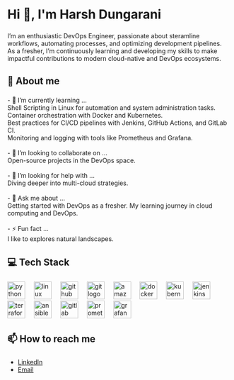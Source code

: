 <h1 align="left">Hi 👋, I'm Harsh Dungarani</h1>

###

<p align="left">I’m an enthusiastic DevOps Engineer, passionate about steramline workflows, automating processes, and optimizing development pipelines. As a fresher, I’m continuously learning and developing my skills to make impactful contributions to modern cloud-native and DevOps ecosystems.</p>

###

<h2 align="left">💫 About me</h2>

###

<p align="left">- 🌱 I’m currently learning …<br>Shell Scripting in Linux for automation and system administration tasks.<br>Container orchestration with Docker and Kubernetes. <br>Best practices for CI/CD pipelines with Jenkins, GitHub Actions, and GitLab CI. <br>Monitoring and logging with tools like Prometheus and Grafana.<br><br>- 👯 I’m looking to collaborate on …<br>Open-source projects in the DevOps space.<br><br>- 🤔 I’m looking for help with …<br>Diving deeper into multi-cloud strategies.<br><br>- 💬 Ask me about …<br>Getting started with DevOps as a fresher. My learning journey in cloud computing and DevOps.<br><br>- ⚡ Fun fact …<br>I like to explores natural landscapes.</p>

###

<h2 align="left">💻 Tech Stack</h2>

###

<div align="left">
  <img src="https://cdn.jsdelivr.net/gh/devicons/devicon/icons/python/python-original.svg" height="40" alt="python logo"  />
  <img width="12" />
  <img src="https://cdn.jsdelivr.net/gh/devicons/devicon/icons/linux/linux-original.svg" height="40" alt="linux logo"  />
  <img width="12" />
  <img src="https://skillicons.dev/icons?i=github" height="40" alt="github logo"  />
  <img width="12" />
  <img src="https://cdn.jsdelivr.net/gh/devicons/devicon/icons/git/git-original.svg" height="40" alt="git logo"  />
  <img width="12" />
  <img src="https://skillicons.dev/icons?i=aws" height="40" alt="amazonwebservices logo"  />
  <img width="12" />
  <img src="https://cdn.jsdelivr.net/gh/devicons/devicon/icons/docker/docker-original.svg" height="40" alt="docker logo"  />
  <img width="12" />
  <img src="https://cdn.jsdelivr.net/gh/devicons/devicon/icons/kubernetes/kubernetes-plain.svg" height="40" alt="kubernetes logo"  />
  <img width="12" />
  <img src="https://cdn.simpleicons.org/jenkins/D24939" height="40" alt="jenkins logo"  />
  <img width="12" />
  <img src="https://cdn.jsdelivr.net/gh/devicons/devicon/icons/terraform/terraform-original.svg" height="40" alt="terraform logo"  />
  <img width="12" />
  <img src="https://cdn.jsdelivr.net/gh/devicons/devicon/icons/ansible/ansible-original.svg" height="40" alt="ansible logo"  />
  <img width="12" />
  <img src="https://cdn.jsdelivr.net/gh/devicons/devicon/icons/gitlab/gitlab-original.svg" height="40" alt="gitlab logo"  />
  <img width="12" />
  <img src="https://cdn.jsdelivr.net/gh/devicons/devicon/icons/prometheus/prometheus-original.svg" height="40" alt="prometheus logo"  />
  <img width="12" />
  <img src="https://cdn.jsdelivr.net/gh/devicons/devicon/icons/grafana/grafana-original.svg" height="40" alt="grafana logo"  />
</div>

###

<h2 align="left">📫 How to reach me</h2>

###

<ul>
  <li><a href="https://www.linkedin.com/in/your-profile/" target="_blank">LinkedIn</a></li>
  <li><a href="mailto:your-email@example.com">Email</a></li>
</ul>
